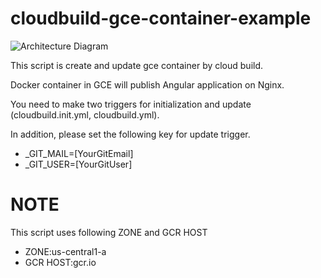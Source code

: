 # cloudbuild-gce-container-example

![Architecture Diagram](https://github.com/aoyagi9936/cloudbuild-gce-container-example/blob/master/architecture-diagram.png?raw=true)

This script is create and update gce container by cloud build.

Docker container in GCE will publish Angular application on Nginx.

You need to make two triggers for initialization and update (cloudbuild.init.yml, cloudbuild.yml).

In addition, please set the following key for update trigger.

* _GIT_MAIL=[YourGitEmail]
* _GIT_USER=[YourGitUser]

# NOTE

This script uses following ZONE and GCR HOST
* ZONE:us-central1-a
* GCR HOST:gcr.io
